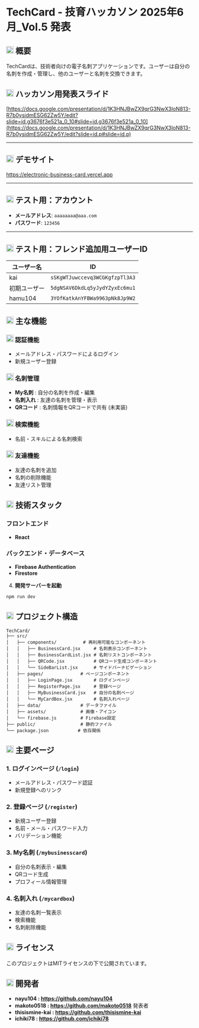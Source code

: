 # TechCard -  技育ハッカソン 2025年6月_Vol.5 発表

## <img src="src/assets/Icon.png" width="20" height="20" /> 概要

TechCardは、技術者向けの電子名刺アプリケーションです。ユーザーは自分の名刺を作成・管理し、他のユーザーと名刺を交換できます。

## <img src="src/assets/Icon.png" width="20" height="20" /> ハッカソン用発表スライド
[https://docs.google.com/presentation/d/1K3HNJBwZX9qrG3NwX3loN813-R7b0ysidmESG62Zw5Y/edit?slide=id.g3676f3e521a_0_10#slide=id.g3676f3e521a_0_10](https://docs.google.com/presentation/d/1K3HNJBwZX9qrG3NwX3loN813-R7b0ysidmESG62Zw5Y/edit?slide=id.p#slide=id.p)

---

## <img src="src/assets/Icon.png" width="20" height="20" /> デモサイト

https://electronic-business-card.vercel.app

---

## <img src="src/assets/Icon.png" width="20" height="20" /> テスト用：アカウント

- **メールアドレス**: `aaaaaaaa@aaa.com`  
- **パスワード**: `123456`

---

## <img src="src/assets/Icon.png" width="20" height="20" /> テスト用：フレンド追加用ユーザーID

| ユーザー名 | ID |
|------------|-----|
| kai        | `sSKgWTJuwccevq3WCGKgfzpTl3A3` |
| 初期ユーザー | `5dgNSAV6DkdLq5yJydYZyxEc6mu1` |
| hamu104    | `3YOfKatkAnYFBWa9963pNk8Jp9W2` |


## <img src="src/assets/Icon.png" width="20" height="20" /> 主な機能

### <img src="src/assets/Icon.png" width="20" height="20" /> 認証機能
- メールアドレス・パスワードによるログイン
- 新規ユーザー登録

### <img src="src/assets/Icon.png" width="20" height="20" /> 名刺管理
- **My名刺** : 自分の名刺を作成・編集
- **名刺入れ** : 友達の名刺を管理・表示
- **QRコード** : 名刺情報をQRコードで共有 (未実装)

### <img src="src/assets/Icon.png" width="20" height="20" /> 検索機能
- 名前・スキルによる名刺検索

### <img src="src/assets/Icon.png" width="20" height="20" /> 友達機能
- 友達の名刺を追加
- 名刺の削除機能
- 友達リスト管理

## <img src="src/assets/Icon.png" width="20" height="20" /> 技術スタック

### フロントエンド
- **React** 

### バックエンド・データベース
- **Firebase Authentication** 
- **Firestore** 

4. **開発サーバーを起動**
```bash
npm run dev
```

## <img src="src/assets/Icon.png" width="20" height="20" /> プロジェクト構造

```
TechCard/
├── src/
│   ├── components/          # 再利用可能なコンポーネント
│   │   ├── BusinessCard.jsx     # 名刺表示コンポーネント
│   │   ├── BusinessCardList.jsx # 名刺リストコンポーネント
│   │   ├── QRCode.jsx           # QRコード生成コンポーネント
│   │   └── SideBarList.jsx      # サイドバーナビゲーション
│   ├── pages/              # ページコンポーネント
│   │   ├── LoginPage.jsx        # ログインページ
│   │   ├── RegisterPage.jsx     # 登録ページ
│   │   ├── MyBusinessCard.jsx   # 自分の名刺ページ
│   │   └── MyCardBox.jsx        # 名刺入れページ
│   ├── data/               # データファイル
│   ├── assets/             # 画像・アイコン
│   └── firebase.js         # Firebase設定
├── public/                 # 静的ファイル
└── package.json           # 依存関係
```


## <img src="src/assets/Icon.png" width="20" height="20" /> 主要ページ

### 1. ログインページ (`/login`)
- メールアドレス・パスワード認証
- 新規登録へのリンク

### 2. 登録ページ (`/register`)
- 新規ユーザー登録
- 名前・メール・パスワード入力
- バリデーション機能

### 3. My名刺 (`/mybusinesscard`)
- 自分の名刺表示・編集
- QRコード生成
- プロフィール情報管理

### 4. 名刺入れ (`/mycardbox`)
- 友達の名刺一覧表示
- 検索機能
- 名刺削除機能

## <img src="src/assets/Icon.png" width="20" height="20" /> ライセンス  
このプロジェクトはMITライセンスの下で公開されています。

## <img src="src/assets/Icon.png" width="20" height="20" /> 開発者

- **nayu104 : https://github.com/nayu104** 
- **makoto0518 : https://github.com/makoto0518** 発表者
- **thisismine-kai : https://github.com/thisismine-kai** 
- **ichiki78 : https://github.com/ichiki78**
